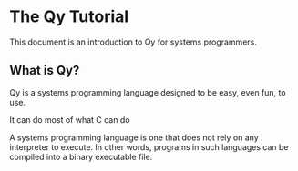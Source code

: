 # The Qy Tutorial

This document is an introduction to Qy for systems programmers. 

## What is Qy?

Qy is a systems programming language designed to be easy, even fun, to use.

It can do most of what C can do 

A systems programming language is one that does not rely on any interpreter to execute.
In other words, programs in such languages can be compiled into a binary executable file. 
